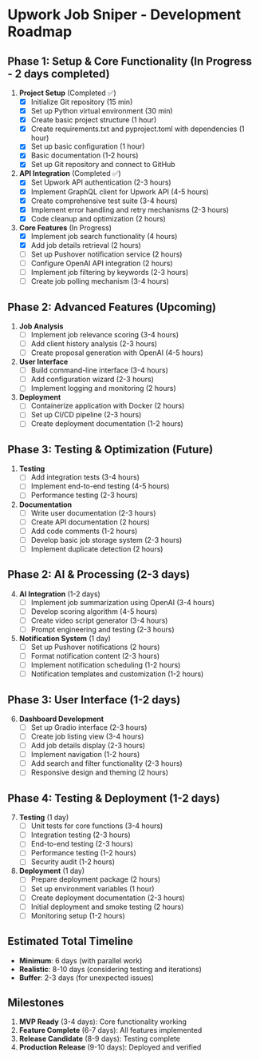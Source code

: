 # Upwork Job Sniper - Development Roadmap

## Phase 1: Setup & Core Functionality (In Progress - 2 days completed)
1. **Project Setup** (Completed ✅)
   - [x] Initialize Git repository (15 min)
   - [x] Set up Python virtual environment (30 min)
   - [x] Create basic project structure (1 hour)
   - [x] Create requirements.txt and pyproject.toml with dependencies (1 hour)
   - [x] Set up basic configuration (1 hour)
   - [x] Basic documentation (1-2 hours)
   - [x] Set up Git repository and connect to GitHub

2. **API Integration** (Completed ✅)
   - [x] Set Upwork API authentication (2-3 hours)
   - [x] Implement GraphQL client for Upwork API (4-5 hours)
   - [x] Create comprehensive test suite (3-4 hours)
   - [x] Implement error handling and retry mechanisms (2-3 hours)
   - [x] Code cleanup and optimization (2 hours)

3. **Core Features** (In Progress)
   - [x] Implement job search functionality (4 hours)
   - [x] Add job details retrieval (2 hours)
   - [ ] Set up Pushover notification service (2 hours)
   - [ ] Configure OpenAI API integration (2 hours)
   - [ ] Implement job filtering by keywords (2-3 hours)
   - [ ] Create job polling mechanism (3-4 hours)

## Phase 2: Advanced Features (Upcoming)
1. **Job Analysis**
   - [ ] Implement job relevance scoring (3-4 hours)
   - [ ] Add client history analysis (2-3 hours)
   - [ ] Create proposal generation with OpenAI (4-5 hours)

2. **User Interface**
   - [ ] Build command-line interface (3-4 hours)
   - [ ] Add configuration wizard (2-3 hours)
   - [ ] Implement logging and monitoring (2 hours)

3. **Deployment**
   - [ ] Containerize application with Docker (2 hours)
   - [ ] Set up CI/CD pipeline (2-3 hours)
   - [ ] Create deployment documentation (1-2 hours)

## Phase 3: Testing & Optimization (Future)
1. **Testing**
   - [ ] Add integration tests (3-4 hours)
   - [ ] Implement end-to-end testing (4-5 hours)
   - [ ] Performance testing (2-3 hours)

2. **Documentation**
   - [ ] Write user documentation (2-3 hours)
   - [ ] Create API documentation (2 hours)
   - [ ] Add code comments (1-2 hours)
   - [ ] Develop basic job storage system (2-3 hours)
   - [ ] Implement duplicate detection (2 hours)

## Phase 2: AI & Processing (2-3 days)
4. **AI Integration** (1-2 days)
   - [ ] Implement job summarization using OpenAI (3-4 hours)
   - [ ] Develop scoring algorithm (4-5 hours)
   - [ ] Create video script generator (3-4 hours)
   - [ ] Prompt engineering and testing (2-3 hours)

5. **Notification System** (1 day)
   - [ ] Set up Pushover notifications (2 hours)
   - [ ] Format notification content (2-3 hours)
   - [ ] Implement notification scheduling (1-2 hours)
   - [ ] Notification templates and customization (1-2 hours)

## Phase 3: User Interface (1-2 days)
6. **Dashboard Development**
   - [ ] Set up Gradio interface (2-3 hours)
   - [ ] Create job listing view (3-4 hours)
   - [ ] Add job details display (2-3 hours)
   - [ ] Implement navigation (1-2 hours)
   - [ ] Add search and filter functionality (2-3 hours)
   - [ ] Responsive design and theming (2 hours)

## Phase 4: Testing & Deployment (1-2 days)
7. **Testing** (1 day)
   - [ ] Unit tests for core functions (3-4 hours)
   - [ ] Integration testing (2-3 hours)
   - [ ] End-to-end testing (2-3 hours)
   - [ ] Performance testing (1-2 hours)
   - [ ] Security audit (1-2 hours)

8. **Deployment** (1 day)
   - [ ] Prepare deployment package (2 hours)
   - [ ] Set up environment variables (1 hour)
   - [ ] Create deployment documentation (2-3 hours)
   - [ ] Initial deployment and smoke testing (2 hours)
   - [ ] Monitoring setup (1-2 hours)

## Estimated Total Timeline
- **Minimum**: 6 days (with parallel work)
- **Realistic**: 8-10 days (considering testing and iterations)
- **Buffer**: 2-3 days (for unexpected issues)

## Milestones
1. **MVP Ready** (3-4 days): Core functionality working
2. **Feature Complete** (6-7 days): All features implemented
3. **Release Candidate** (8-9 days): Testing complete
4. **Production Release** (9-10 days): Deployed and verified
